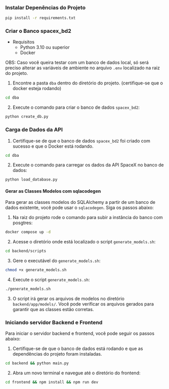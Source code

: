 ### Instalar Depenências do Projeto

```bash
pip install -r requirements.txt
```

### Criar o Banco spacex_bd2

- Requisitos
  - Python 3.10 ou superior
  - Docker

OBS: Caso você queira testar com um banco de dados local, só será preciso alterar as variáveis de ambiente no arquivo `.env` localizado na raiz do projeto.

1. Encontre a pasta `dba` dentro do diretório do projeto. (certifique-se que o docker esteja rodando)

```bash
cd dba
```

2. Execute o comando para criar o banco de dados `spacex_bd2`:

```bash
python create_db.py
```

### Carga de Dados da API

1. Certifique-se de que o banco de dados `spacex_bd2` foi criado com sucesso e que o Docker está rodando.

```bash
cd dba
```

2. Execute o comando para carregar os dados da API SpaceX no banco de dados:

```bash
python load_database.py
```

#### Gerar as Classes Modelos com sqlacodegen

Para gerar as classes modelos do SQLAlchemy a partir de um banco de dados existente, você pode usar o `sqlacodegen`. Siga os passos abaixo:

1. Na raiz do projeto rode o comando para subir a instância do banco com posgtres:

```bash
docker compose up -d
```

2. Acesse o diretório onde está localizado o script `generate_models.sh`:

```bash
cd backend/scripts
```

3. Gere o executável do `generate_models.sh`:

```bash
chmod +x generate_models.sh
```

4. Execute o script `generate_models.sh`:

```bash
./generate_models.sh
```

3. O script irá gerar os arquivos de modelos no diretório `backend/app/models/`. Você pode verificar os arquivos gerados para garantir que as classes estão corretas.

### Iniciando servidor Backend e Frontend

Para iniciar o servidor backend e frontend, você pode seguir os passos abaixo:

1. Certifique-se de que o banco de dados está rodando e que as dependências do projeto foram instaladas.

```bash
cd backend && python main.py
```

2. Abra um novo terminal e navegue até o diretório do frontend:

```bash
cd frontend && npm install && npm run dev
```
